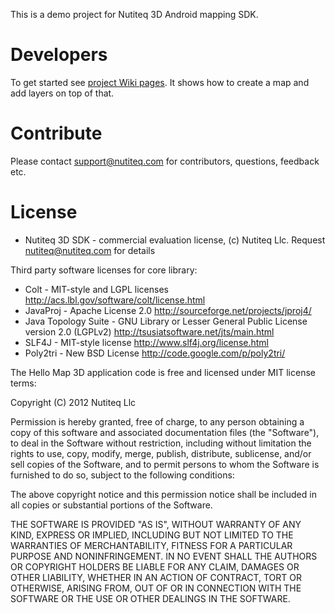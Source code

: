 This is a demo project for Nutiteq 3D Android mapping SDK.

# Developers
To get started see [project Wiki pages](https://github.com/nutiteq/hellomap3d/wiki). It shows how to create a map and add layers on top of that.

# Contribute
Please contact support@nutiteq.com for contributors, questions, feedback etc.

# License
* Nutiteq 3D SDK - commercial evaluation license, (c) Nutiteq Llc. Request nutiteq@nutiteq.com for details

Third party software licenses for core library:
* Colt -  MIT-style and LGPL licenses http://acs.lbl.gov/software/colt/license.html
* JavaProj - Apache License 2.0 http://sourceforge.net/projects/jproj4/ 
* Java Topology Suite - GNU Library or Lesser General Public License version 2.0 (LGPLv2) http://tsusiatsoftware.net/jts/main.html
* SLF4J - MIT-style license http://www.slf4j.org/license.html
* Poly2tri - New BSD License http://code.google.com/p/poly2tri/

The Hello Map 3D application code is free and licensed under MIT license terms:

Copyright (C) 2012 Nutiteq Llc

Permission is hereby granted, free of charge, to any person obtaining a copy of this software and associated documentation files (the "Software"), to deal in the Software without restriction, including without limitation the rights to use, copy, modify, merge, publish, distribute, sublicense, and/or sell copies of the Software, and to permit persons to whom the Software is furnished to do so, subject to the following conditions:

The above copyright notice and this permission notice shall be included in all copies or substantial portions of the Software.

THE SOFTWARE IS PROVIDED "AS IS", WITHOUT WARRANTY OF ANY KIND, EXPRESS OR IMPLIED, INCLUDING BUT NOT LIMITED TO THE WARRANTIES OF MERCHANTABILITY, FITNESS FOR A PARTICULAR PURPOSE AND NONINFRINGEMENT. IN NO EVENT SHALL THE AUTHORS OR COPYRIGHT HOLDERS BE LIABLE FOR ANY CLAIM, DAMAGES OR OTHER LIABILITY, WHETHER IN AN ACTION OF CONTRACT, TORT OR OTHERWISE, ARISING FROM, OUT OF OR IN CONNECTION WITH THE SOFTWARE OR THE USE OR OTHER DEALINGS IN THE SOFTWARE.
